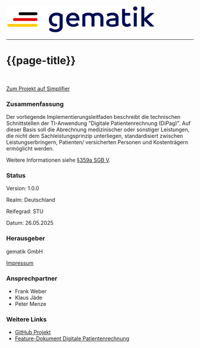 <img src="https://raw.githubusercontent.com/gematik/spec-ISiK-Basismodul/master-isik-stufe-2/Material/Gematik_Logo_Flag.png" alt="gematik logo" width="400"/>

----

# {{page-title}}

<br>

<a href="https://simplifier.net/DigitalePatientenrechnung/~introduction" class="btn btn-primary">Zum Projekt auf Simplifier</a>


### Zusammenfassung
Der vorliegende Implementierungsleitfaden beschreibt die technischen Schnittstellen der TI-Anwendung "Digitale Patientenrechnung (DiPag)". Auf dieser Basis soll die Abrechnung medizinischer oder sonstiger Leistungen, die nicht dem Sachleistungsprinzip unterliegen, standardisiert zwischen Leistungserbringern, Patienten/
versicherten Personen und Kostenträgern ermöglicht werden.

Weitere Informationen siehe [§359a SGB V](https://www.gesetze-im-internet.de/sgb_5/__359a.html).

### Status

Version: 1.0.0

Realm: Deutschland

Reifegrad: STU <!-- Draft, STU (Standard for Trial Use) oder Normativ--> 

Datum: 26.05.2025

### Herausgeber

gematik GmbH

[Impressum](https://www.gematik.de/impressum/)

### Ansprechpartner
* Frank Weber
* Klaus Jäde
* Peter Menze

### Weitere Links
<!-- z. B. Beschreibungen des UseCases, Datenmodell, ges. Vorgaben, fachliche Anforderungen, relevante Spezifikationen-->
* [GitHub Projekt](https://github.com/gematik/spec-Digitale-Patientenrechnung)
* [Feature-Dokument Digitale Patientenrechnung](https://gemspec.gematik.de/docs/gemF/gemF_DiPag/latest/)










